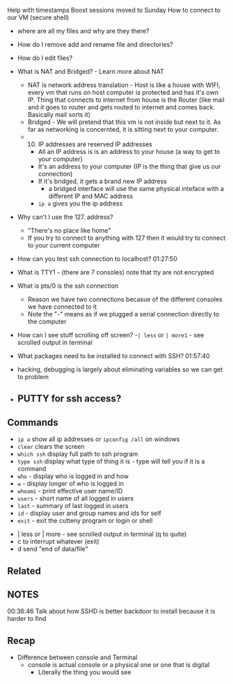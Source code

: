 Help with timestamps
Boost sessions moved to Sunday
How to connect to our VM (secure shell)

- where are all my files and why are they there?
- How do I remove add and rename file and directories?
- How do I edit files?
- What is NAT and Bridged? - Learn more about NAT
  - NAT is network address translation - Host is like a house with WIFI, every vm that runs on host computer is protected and has it's own IP. Thing that connects to internet from house is the Router (like mail and it goes to router and gets routed to internet and comes back. Basically mail sorts it)
  - Bridged - We will pretend that this vm is not inside but next to it. As far as networking is concernted, it is sitting next to your computer.
  - 10. IP addresses are reserved IP addresses
    - All an IP address is is an address to your house (a way to get to your computer)
    - It's an address to your computer (IP is the thing that give us our connection)
    - If it's bridged, it gets a brand new IP address
      - a bridged interface will use the same physical inteface with a different IP and MAC address
    - `ip a` gives you the ip address
- Why can't I use the 127. address?
  - "There's no place like home"
  - If you try to connect to anything with 127 then it would try to connect to your current computer
- How can you test ssh connection to localhost? 01:27:50
- What is TTY1 - (there are 7 consoles) note that tty are not encrypted
- What is pts/0 is the ssh connection

  - Reason we have two connections becasue of the different consoles we have connected to it
  - Note the "-" means as if we plugged a serial connection directly to the computer

- How can I see stuff scrolling off screen? -`| less` or `| more1` - see scrolled output in terminal
- What packages need to be installed to connect with SSH? 01:57:40

- hacking, debugging is largely about eliminating variables so we can get to problem
- ## PUTTY for ssh access?

## Commands

- `ip a` show all ip addresses or `ipconfig /all` on windows
- `clear` clears the screen
- `which ssh` display full path to ssh program
- `type ssh` display what type of thing it is - type will tell you if it is a command
- `who` - display who is logged in and how
- `w` - display longer of who is logged in
- `whoami` - print effective user name/ID
- `users` - short name of all logged in users
- `last` - summary of last logged in users
- `id` - display user and group names and ids for self
- `exit` - exit the cutteny program or login or shell
<!-- - try less or more tipics more -->
- | less or | more - see scrolled output in terminal (q to quite)
- <CTRL>c to interrupt whatever (exit)
- <CTRL>d send "end of data/file"

## Related

## NOTES

00:36:46 Talk about how SSHD is better backdoor to install because it is harder to find

## Recap

- Difference between console and Terminal
  - console is actual console or a physical one or one that is digital
    - Literally the thing you would see

